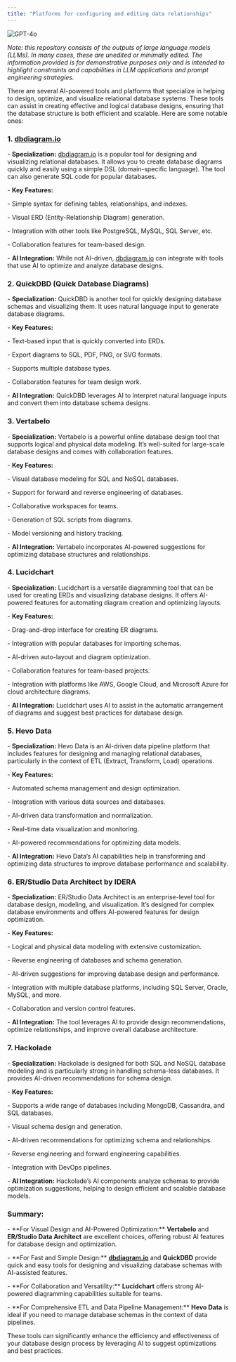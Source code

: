 ```yaml
---
title: "Platforms for configuring and editing data relationships"
---
```

![GPT-4o](https://img.shields.io/badge/GPT--4o-3333FF?style=for-the-badge&logo=openai&logoColor=white)



*Note: this repository consists of the outputs of large language models (LLMs). In many cases, these are unedited or minimally edited. The information provided is for demonstrative purposes only and is intended to highlight constraints and capabilities in LLM applications and prompt engineering strategies.*




There are several AI-powered tools and platforms that specialize in helping to design, optimize, and visualize relational database systems. These tools can assist in creating effective and logical database designs, ensuring that the database structure is both efficient and scalable. Here are some notable ones:

### 1. [**dbdiagram.io**](http://dbdiagram.io)

\- **Specialization:** [dbdiagram.io](http://dbdiagram.io) is a popular tool for designing and visualizing relational databases. It allows you to create database diagrams quickly and easily using a simple DSL (domain-specific language). The tool can also generate SQL code for popular databases.

\- **Key Features:**

\- Simple syntax for defining tables, relationships, and indexes.

\- Visual ERD (Entity-Relationship Diagram) generation.

\- Integration with other tools like PostgreSQL, MySQL, SQL Server, etc.

\- Collaboration features for team-based design.

\- **AI Integration:** While not AI-driven, [dbdiagram.io](http://dbdiagram.io) can integrate with tools that use AI to optimize and analyze database designs.

### 2. **QuickDBD (Quick Database Diagrams)**

\- **Specialization:** QuickDBD is another tool for quickly designing database schemas and visualizing them. It uses natural language input to generate database diagrams.

\- **Key Features:**

\- Text-based input that is quickly converted into ERDs.

\- Export diagrams to SQL, PDF, PNG, or SVG formats.

\- Supports multiple database types.

\- Collaboration features for team design work.

\- **AI Integration:** QuickDBD leverages AI to interpret natural language inputs and convert them into database schema designs.

### 3. **Vertabelo**

\- **Specialization:** Vertabelo is a powerful online database design tool that supports logical and physical data modeling. It’s well-suited for large-scale database designs and comes with collaboration features.

\- **Key Features:**

\- Visual database modeling for SQL and NoSQL databases.

\- Support for forward and reverse engineering of databases.

\- Collaborative workspaces for teams.

\- Generation of SQL scripts from diagrams.

\- Model versioning and history tracking.

\- **AI Integration:** Vertabelo incorporates AI-powered suggestions for optimizing database structures and relationships.

### 4. **Lucidchart**

\- **Specialization:** Lucidchart is a versatile diagramming tool that can be used for creating ERDs and visualizing database designs. It offers AI-powered features for automating diagram creation and optimizing layouts.

\- **Key Features:**

\- Drag-and-drop interface for creating ER diagrams.

\- Integration with popular databases for importing schemas.

\- AI-driven auto-layout and diagram optimization.

\- Collaboration features for team-based projects.

\- Integration with platforms like AWS, Google Cloud, and Microsoft Azure for cloud architecture diagrams.

\- **AI Integration:** Lucidchart uses AI to assist in the automatic arrangement of diagrams and suggest best practices for database design.

### 5. **Hevo Data**

\- **Specialization:** Hevo Data is an AI-driven data pipeline platform that includes features for designing and managing relational databases, particularly in the context of ETL (Extract, Transform, Load) operations.

\- **Key Features:**

\- Automated schema management and design optimization.

\- Integration with various data sources and databases.

\- AI-driven data transformation and normalization.

\- Real-time data visualization and monitoring.

\- AI-powered recommendations for optimizing data models.

\- **AI Integration:** Hevo Data’s AI capabilities help in transforming and optimizing data structures to improve database performance and scalability.

### 6. **ER/Studio Data Architect by IDERA**

\- **Specialization:** ER/Studio Data Architect is an enterprise-level tool for database design, modeling, and visualization. It’s designed for complex database environments and offers AI-powered features for design optimization.

\- **Key Features:**

\- Logical and physical data modeling with extensive customization.

\- Reverse engineering of databases and schema generation.

\- AI-driven suggestions for improving database design and performance.

\- Integration with multiple database platforms, including SQL Server, Oracle, MySQL, and more.

\- Collaboration and version control features.

\- **AI Integration:** The tool leverages AI to provide design recommendations, optimize relationships, and improve overall database architecture.

### 7. **Hackolade**

\- **Specialization:** Hackolade is designed for both SQL and NoSQL database modeling and is particularly strong in handling schema-less databases. It provides AI-driven recommendations for schema design.

\- **Key Features:**

\- Supports a wide range of databases including MongoDB, Cassandra, and SQL databases.

\- Visual schema design and generation.

\- AI-driven recommendations for optimizing schema and relationships.

\- Reverse engineering and forward engineering capabilities.

\- Integration with DevOps pipelines.

\- **AI Integration:** Hackolade’s AI components analyze schemas to provide optimization suggestions, helping to design efficient and scalable database models.

### Summary:

\- \*\*For Visual Design and AI-Powered Optimization:\*\* **Vertabelo** and **ER/Studio Data Architect** are excellent choices, offering robust AI features for database design and optimization.

\- \*\*For Fast and Simple Design:\*\* [**dbdiagram.io**](http://dbdiagram.io) and **QuickDBD** provide quick and easy tools for designing and visualizing database schemas with AI-assisted features.

\- \*\*For Collaboration and Versatility:\*\* **Lucidchart** offers strong AI-powered diagramming capabilities suitable for teams.

\- \*\*For Comprehensive ETL and Data Pipeline Management:\*\* **Hevo Data** is ideal if you need to manage database schemas in the context of data pipelines.

These tools can significantly enhance the efficiency and effectiveness of your database design process by leveraging AI to suggest optimizations and best practices.
